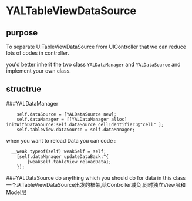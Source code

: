 # YALTableViewDataSource
## purpose
To separate UITableViewDataSource from UIController that we can reduce lots of codes in controller.

you'd better inherit the two class `YALDataManager` and `YALDataSource` and implement your own class.


## structrue
###YALDataManager
```objc
    self.dataSource = [YALDataSource new];
    self.dataManager = [[YALDataManager alloc] initWithDataSource:self.dataSource cellIdentifier:@"cell" ];
    self.tableView.dataSource = self.dataManager;
```
when you want to reload Data you can code :
```objc
  __weak typeof(self) weakSelf = self;
    [self.dataManager updateDataBack:^{
        [weakSelf.tableView reloadData];
    }];
```
###YALDataSource
do anything which you should do for data in this class
一个从TableViewDataSource出发的框架,给Controller减负,同时独立View层和Model层
